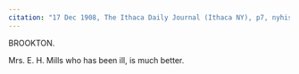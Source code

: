 ```yaml
---
citation: "17 Dec 1908, The Ithaca Daily Journal (Ithaca NY), p7, nyhistoricnewspapers.org."
---
```


BROOKTON.

Mrs. E. H. Mills who has been ill, is much better.


